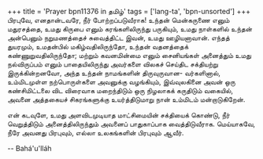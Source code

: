 +++
title = 'Prayer bpn11376 in தமிழ்'
tags = ['lang-ta', 'bpn-unsorted']
+++
பிரபுவே, எனதான்டவரே, நீர் போற்றப்படுவீராக! உந்தன் மென்கருணை எனும் மதுரசத்தை, உமது கிருபை எனும் கரங்களிலிருந்து பருகியும், உமது  நாள்களில் உந்தன் அன்பெனும் நறுமணத்தைச் சுவைத்திட்ட இவன், உமது ஊழியனாவான்.  எந்தத் துயரமும்,  உமதன்பில்  மகிழ்வதிலிருந்தோ, உந்தன் வதனத்தைக் கண்ணுறுவதிலிருந்தோ; மற்றும் கவனமின்மை எனும் சைனியங்கள் அனைத்தும் உமது நல்விருப்பம் எனும் பாதையிலிருந்து அவர்களை விலகச் செய்திட சக்தியற்று இருக்கின்றனவோ, அந்த உந்தன்  நாமங்களின் திருவுருவான- வர்களினால், உம்மிடமுள்ள நற்பொருள்களை அவனுக்கு வழங்கியும், இவ்வுலகினை அவன் ஒரு கண்சிமிட்டலை விட விரைவாக மறைந்திடும் ஒரு நிழலாகக் கருதிடும் வகையில், அவனை அத்தகையச் சிகரங்களுக்கு உயர்த்திடுமாறு நான் உம்மிடம் மன்றாடுகிறேன்.

என் கடவுளே, உமது அளவிடமுடியாத மாட்சிமையின் சக்தியைக் கொண்டு, நீர் வெறுத்திடும் அனைத்திலிருந்தும் அவனைப் பாதுகாப்பாக வைத்திடுவீராக. மெய்யாகவே, நீரே அவனது பிரபுவும், எல்லா உலகங்களின் பிரபுவும் ஆவீர்.

-- Bahá'u'lláh
